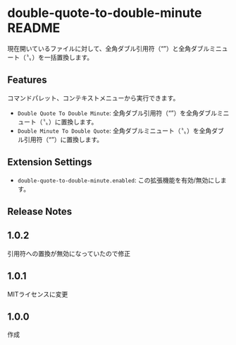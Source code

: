 # double-quote-to-double-minute README

現在開いているファイルに対して、全角ダブル引用符（“”）と全角ダブルミニュート（〝〟）を一括置換します。

## Features

コマンドパレット、コンテキストメニューから実行できます。

- `Double Quote To Double Minute`: 全角ダブル引用符（“”）を全角ダブルミニュート（〝〟）に置換します。
- `Double Minute To Double Quote`: 全角ダブルミニュート（〝〟）を全角ダブル引用符（“”）に置換します。

## Extension Settings

- `double-quote-to-double-minute.enabled`: この拡張機能を有効/無効にします。

## Release Notes

## 1.0.2

引用符への置換が無効になっていたので修正

## 1.0.1

MITライセンスに変更

## 1.0.0

作成